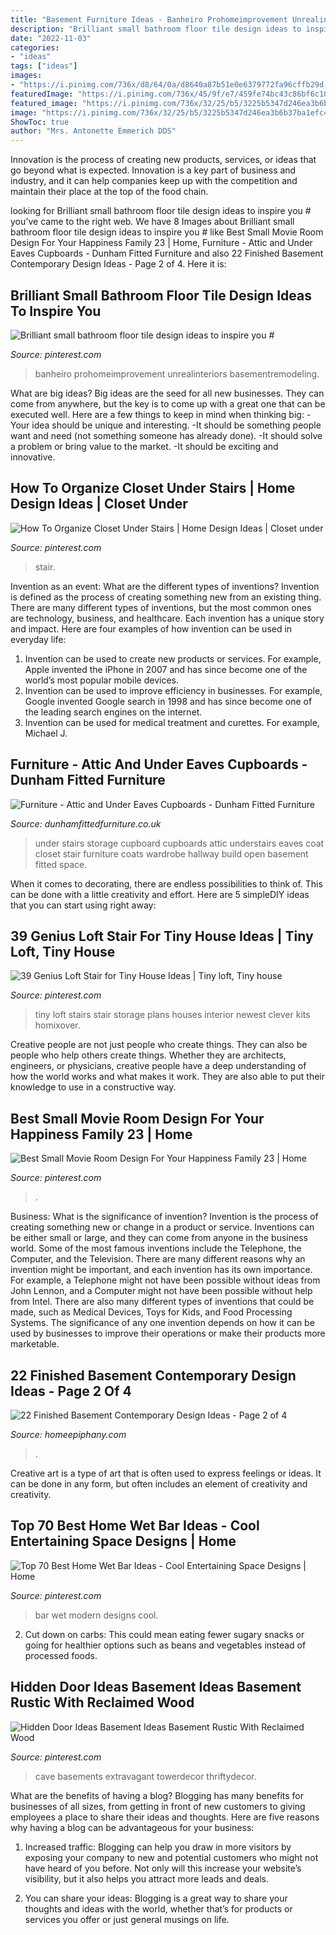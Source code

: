 ```yaml
---
title: "Basement Furniture Ideas - Banheiro Prohomeimprovement Unrealinteriors Basementremodeling"
description: "Brilliant small bathroom floor tile design ideas to inspire you #"
date: "2022-11-03"
categories:
- "ideas"
tags: ["ideas"]
images:
- "https://i.pinimg.com/736x/d8/64/0a/d8640a87b51e0e6379772fa96cffb29d.jpg"
featuredImage: "https://i.pinimg.com/736x/45/9f/e7/459fe74bc43c86bf6c10702c9ca061e4.jpg"
featured_image: "https://i.pinimg.com/736x/32/25/b5/3225b5347d246ea3b6b37ba1efc4023f.jpg"
image: "https://i.pinimg.com/736x/32/25/b5/3225b5347d246ea3b6b37ba1efc4023f.jpg"
ShowToc: true
author: "Mrs. Antonette Emmerich DDS"
---
```



Innovation is the process of creating new products, services, or ideas that go beyond what is expected. Innovation is a key part of business and industry, and it can help companies keep up with the competition and maintain their place at the top of the food chain.

	

		
looking for Brilliant small bathroom floor tile design ideas to inspire you # you've came to the right web. We have 8 Images about Brilliant small bathroom floor tile design ideas to inspire you # like Best Small Movie Room Design For Your Happiness Family 23 | Home, Furniture - Attic and Under Eaves Cupboards - Dunham Fitted Furniture and also 22 Finished Basement Contemporary Design Ideas - Page 2 of 4. Here it is:
		
    
## Brilliant Small Bathroom Floor Tile Design Ideas To Inspire You #

<img loading=lazy src="https://i.pinimg.com/736x/45/9f/e7/459fe74bc43c86bf6c10702c9ca061e4.jpg" onerror="this.onerror=null;this.src='https://tse1.mm.bing.net/th?id=OIP.AbwXhJ9TLqj4v2yW0IW2iAHaLG&amp;pid=15.1';" alt="Brilliant small bathroom floor tile design ideas to inspire you #">

_Source: pinterest.com_

>banheiro prohomeimprovement unrealinteriors basementremodeling. 

	

What are big ideas?
Big ideas are the seed for all new businesses. They can come from anywhere, but the key is to come up with a great one that can be executed well. Here are a few things to keep in mind when thinking big: 
-Your idea should be unique and interesting. 
-It should be something people want and need (not something someone has already done). 
-It should solve a problem or bring value to the market. 
-It should be exciting and innovative.

    
## How To Organize Closet Under Stairs | Home Design Ideas | Closet Under

<img loading=lazy src="https://i.pinimg.com/736x/9b/09/52/9b0952a9a078a8b6f767c0e2dc2aeea6--closet-under-stairs-how-to-organize.jpg" onerror="this.onerror=null;this.src='https://tse1.mm.bing.net/th?id=OIP.DZ8kwFHPE5T_eDceouunEQHaLQ&amp;pid=15.1';" alt="How To Organize Closet Under Stairs | Home Design Ideas | Closet under">

_Source: pinterest.com_

>stair. 

	

Invention as an event: What are the different types of inventions?
Invention is defined as the process of creating something new from an existing thing. There are many different types of inventions, but the most common ones are technology, business, and healthcare. Each invention has a unique story and impact. Here are four examples of how invention can be used in everyday life: 
1. Invention can be used to create new products or services. For example, Apple invented the iPhone in 2007 and has since become one of the world’s most popular mobile devices. 
2. Invention can be used to improve efficiency in businesses. For example, Google invented Google search in 1998 and has since become one of the leading search engines on the internet. 
3. Invention can be used for medical treatment and curettes. For example, Michael J.

    
## Furniture - Attic And Under Eaves Cupboards - Dunham Fitted Furniture

<img loading=lazy src="https://dunhamfittedfurniture.co.uk/wp-content/uploads/2014/01/open_understairs-cupboard.jpg" onerror="this.onerror=null;this.src='https://tse4.mm.bing.net/th?id=OIP.0-N9l9O7OOUkNd9lxoVc1wHaHN&amp;pid=15.1';" alt="Furniture - Attic and Under Eaves Cupboards - Dunham Fitted Furniture">

_Source: dunhamfittedfurniture.co.uk_

>under stairs storage cupboard cupboards attic understairs eaves coat closet stair furniture coats wardrobe hallway build open basement fitted space. 

	

When it comes to decorating, there are endless possibilities to think of. This can be done with a little creativity and effort. Here are 5 simpleDIY ideas that you can start using right away:

    
## 39 Genius Loft Stair For Tiny House Ideas | Tiny Loft, Tiny House

<img loading=lazy src="https://i.pinimg.com/736x/5e/99/32/5e993224828d24872e10fd24514a02b5.jpg" onerror="this.onerror=null;this.src='https://tse1.mm.bing.net/th?id=OIP.YbZFUT4TQ-h4J6BSotSJowHaLF&amp;pid=15.1';" alt="39 Genius Loft Stair for Tiny House Ideas | Tiny loft, Tiny house">

_Source: pinterest.com_

>tiny loft stairs stair storage plans houses interior newest clever kits homixover. 

	

Creative people are not just people who create things. They can also be people who help others create things. Whether they are architects, engineers, or physicians, creative people have a deep understanding of how the world works and what makes it work. They are also able to put their knowledge to use in a constructive way.

    
## Best Small Movie Room Design For Your Happiness Family 23 | Home

<img loading=lazy src="https://i.pinimg.com/736x/32/25/b5/3225b5347d246ea3b6b37ba1efc4023f.jpg" onerror="this.onerror=null;this.src='https://tse3.mm.bing.net/th?id=OIP.7dEb7KNaYrQlUEO4A_KGPwHaE8&amp;pid=15.1';" alt="Best Small Movie Room Design For Your Happiness Family 23 | Home">

_Source: pinterest.com_

>. 

	

Business: What is the significance of invention?
Invention is the process of creating something new or change in a product or service. Inventions can be either small or large, and they can come from anyone in the business world. Some of the most famous inventions include the Telephone, the Computer, and the Television. There are many different reasons why an invention might be important, and each invention has its own importance. For example, a Telephone might not have been possible without ideas from John Lennon, and a Computer might not have been possible without help from Intel. 
There are also many different types of inventions that could be made, such as Medical Devices, Toys for Kids, and Food Processing Systems. The significance of any one invention depends on how it can be used by businesses to improve their operations or make their products more marketable.

    
## 22 Finished Basement Contemporary Design Ideas - Page 2 Of 4

<img loading=lazy src="https://homeepiphany.com/wp-content/uploads/2015/07/22-Finished-Basement-Contemporary-Design-Ideas-11.jpg" onerror="this.onerror=null;this.src='https://tse2.mm.bing.net/th?id=OIP.c2CIFbgmmltOlxrR3mccgQHaE7&amp;pid=15.1';" alt="22 Finished Basement Contemporary Design Ideas - Page 2 of 4">

_Source: homeepiphany.com_

>. 

	

Creative art is a type of art that is often used to express feelings or ideas. It can be done in any form, but often includes an element of creativity and creativity.

    
## Top 70 Best Home Wet Bar Ideas - Cool Entertaining Space Designs | Home

<img loading=lazy src="https://i.pinimg.com/736x/a7/b7/4a/a7b74a7d3ceb4ddde33a12382b81c91f.jpg" onerror="this.onerror=null;this.src='https://tse4.mm.bing.net/th?id=OIP.QJR99U72Any1qxdaGxhFRwAAAA&amp;pid=15.1';" alt="Top 70 Best Home Wet Bar Ideas - Cool Entertaining Space Designs | Home">

_Source: pinterest.com_

>bar wet modern designs cool. 

	

2. Cut down on carbs: This could mean eating fewer sugary snacks or going for healthier options such as beans and vegetables instead of processed foods.

    
## Hidden Door Ideas Basement Ideas Basement Rustic With Reclaimed Wood

<img loading=lazy src="https://i.pinimg.com/736x/d8/64/0a/d8640a87b51e0e6379772fa96cffb29d.jpg" onerror="this.onerror=null;this.src='https://tse3.mm.bing.net/th?id=OIP.1wgjQTfktPWKjkwptsZJgAHaLH&amp;pid=15.1';" alt="Hidden Door Ideas Basement Ideas Basement Rustic With Reclaimed Wood">

_Source: pinterest.com_

>cave basements extravagant towerdecor thriftydecor. 

	

What are the benefits of having a blog?
Blogging has many benefits for businesses of all sizes, from getting in front of new customers to giving employees a place to share their ideas and thoughts. Here are five reasons why having a blog can be advantageous for your business: 
1. Increased traffic: Blogging can help you draw in more visitors by exposing your company to new and potential customers who might not have heard of you before. Not only will this increase your website’s visibility, but it also helps you attract more leads and deals. 

2. You can share your ideas: Blogging is a great way to share your thoughts and ideas with the world, whether that’s for products or services you offer or just general musings on life.

